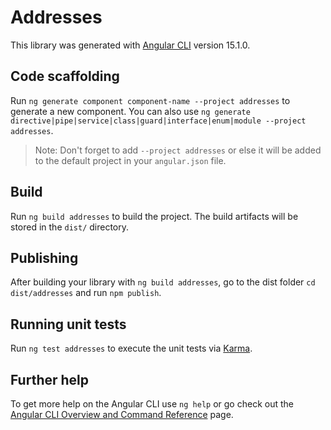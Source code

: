 # Addresses

This library was generated with [Angular CLI](https://github.com/angular/angular-cli) version 15.1.0.

## Code scaffolding

Run `ng generate component component-name --project addresses` to generate a new component. You can also use `ng generate directive|pipe|service|class|guard|interface|enum|module --project addresses`.
> Note: Don't forget to add `--project addresses` or else it will be added to the default project in your `angular.json` file. 

## Build

Run `ng build addresses` to build the project. The build artifacts will be stored in the `dist/` directory.

## Publishing

After building your library with `ng build addresses`, go to the dist folder `cd dist/addresses` and run `npm publish`.

## Running unit tests

Run `ng test addresses` to execute the unit tests via [Karma](https://karma-runner.github.io).

## Further help

To get more help on the Angular CLI use `ng help` or go check out the [Angular CLI Overview and Command Reference](https://angular.io/cli) page.
